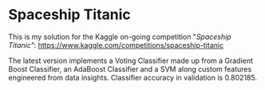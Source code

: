 # Spaceship Titanic
This is my solution for the Kaggle on-going competition "*Spaceship Titanic"*: https://www.kaggle.com/competitions/spaceship-titanic

The latest version implements a Voting Classifier made up from a Gradient Boost Classifier, an AdaBoost Classifier and a SVM along custom features engineered from data insights. Classifier accuracy in validation is  0.802185. 
